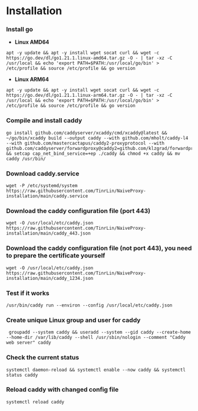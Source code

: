 # **Installation**
### Install go

- **Linux AMD64**
```
apt -y update && apt -y install wget socat curl && wget -c https://go.dev/dl/go1.21.1.linux-amd64.tar.gz -O - | tar -xz -C /usr/local && echo 'export PATH=$PATH:/usr/local/go/bin' > /etc/profile && source /etc/profile && go version 
```
- **Linux ARM64**
```
apt -y update && apt -y install wget socat curl && wget -c https://go.dev/dl/go1.21.1.linux-arm64.tar.gz -O - | tar -xz -C /usr/local && echo 'export PATH=$PATH:/usr/local/go/bin' > /etc/profile && source /etc/profile && go version 
```
### Compile and install caddy
```
go install github.com/caddyserver/xcaddy/cmd/xcaddy@latest && ~/go/bin/xcaddy build --output caddy --with github.com/mholt/caddy-l4 --with github.com/mastercactapus/caddy2-proxyprotocol --with github.com/caddyserver/forwardproxy@caddy2=github.com/klzgrad/forwardproxy@naive && setcap cap_net_bind_service=+ep ./caddy && chmod +x caddy && mv caddy /usr/bin/
```

### Download caddy.service
```
wget -P /etc/systemd/system https://raw.githubusercontent.com/TinrLin/NaiveProxy-installation/main/caddy.service
```
### Download the caddy configuration file (port 443)
```
wget -O /usr/local/etc/caddy.json https://raw.githubusercontent.com/TinrLin/NaiveProxy-installation/main/caddy_443.json
```
### Download the caddy configuration file (not port 443), you need to prepare the certificate yourself
```
wget -O /usr/local/etc/caddy.json https://raw.githubusercontent.com/TinrLin/NaiveProxy-installation/main/caddy_1234.json 
```
### Test if it works
```
/usr/bin/caddy run --environ --config /usr/local/etc/caddy.json
```
### Create unique Linux group and user for caddy
```
 groupadd --system caddy && useradd --system --gid caddy --create-home --home-dir /var/lib/caddy --shell /usr/sbin/nologin --comment "Caddy web server" caddy
```
### Check the current status
```
systemctl daemon-reload && systemctl enable --now caddy && systemctl status caddy
```
### Reload caddy with changed config file
```
systemctl reload caddy
```
